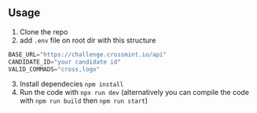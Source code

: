 ## Usage

1. Clone the repo
2. add `.env` file on root dir with this structure
```jsx
BASE_URL="https://challenge.crossmint.io/api"
CANDIDATE_ID="your candidate id"
VALID_COMMADS="cross,logo"
```
3. Install dependecies `npm install`
4. Run the code with `npx run dev` (alternatively you can compile the code with `npm run build` then `npm run start`)
